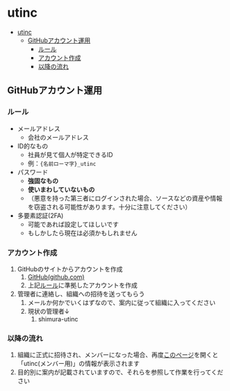 # utinc

- [utinc](#utinc)
  - [GitHubアカウント運用](#githubアカウント運用)
    - [ルール](#ルール)
    - [アカウント作成](#アカウント作成)
    - [以降の流れ](#以降の流れ)

## GitHubアカウント運用

### ルール

- メールアドレス
  - 会社のメールアドレス
- ID的なもの
  - 社員が見て個人が特定できるID
  - 例：`{名前ローマ字}_utinc`
- パスワード
  - **強固なもの**
  - **使いまわしていないもの**
  - （悪意を持った第三者にログインされた場合、ソースなどの資産や情報を窃盗される可能性があります。十分に注意してください）
- 多要素認証(2FA)
  - 可能であれば設定してほしいです
  - もしかしたら現在は必須かもしれません

### アカウント作成

1. GitHubのサイトからアカウントを作成
   1. [GitHub(github.com)](https://github.com/)
   2. 上記[ルール](#ルール)に準拠したアカウントを作成
2. 管理者に連絡し、組織への招待を送ってもらう
   1. メールか何かでいくはずなので、案内に従って組織に入ってください
   2. 現状の管理者↓
      1. shimura-utinc

### 以降の流れ

1. 組織に正式に招待され、メンバーになった場合、再度[このページ](https://github.com/utinc)を開くと「utinc(メンバー用)」の情報が表示されます
2. 目的別に案内が記載されていますので、それらを参照して作業を行ってください
